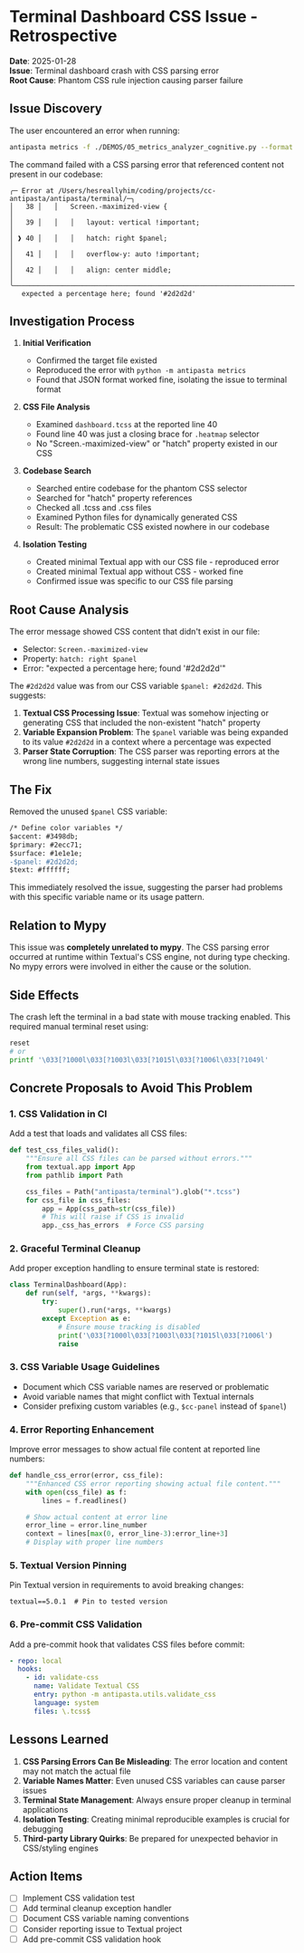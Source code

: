# Terminal Dashboard CSS Issue - Retrospective

**Date**: 2025-01-28  
**Issue**: Terminal dashboard crash with CSS parsing error  
**Root Cause**: Phantom CSS rule injection causing parser failure  

## Issue Discovery

The user encountered an error when running:
```bash
antipasta metrics -f ./DEMOS/05_metrics_analyzer_cognitive.py --format terminal
```

The command failed with a CSS parsing error that referenced content not present in our codebase:
```
╭─ Error at /Users/hesreallyhim/coding/projects/cc-antipasta/antipasta/terminal/─╮
│   38 │   │   Screen.-maximized-view {                                        │
│   39 │   │   │   layout: vertical !important;                                │
│ ❱ 40 │   │   │   hatch: right $panel;                                        │
│   41 │   │   │   overflow-y: auto !important;                                │
│   42 │   │   │   align: center middle;                                       │
╰──────────────────────────────────────────────────────────────────────────────╯
   expected a percentage here; found '#2d2d2d'  
```

## Investigation Process

1. **Initial Verification**
   - Confirmed the target file existed
   - Reproduced the error with `python -m antipasta metrics`
   - Found that JSON format worked fine, isolating the issue to terminal format

2. **CSS File Analysis**
   - Examined `dashboard.tcss` at the reported line 40
   - Found line 40 was just a closing brace for `.heatmap` selector
   - No "Screen.-maximized-view" or "hatch" property existed in our CSS

3. **Codebase Search**
   - Searched entire codebase for the phantom CSS selector
   - Searched for "hatch" property references
   - Checked all .tcss and .css files
   - Examined Python files for dynamically generated CSS
   - Result: The problematic CSS existed nowhere in our codebase

4. **Isolation Testing**
   - Created minimal Textual app with our CSS file - reproduced error
   - Created minimal Textual app without CSS - worked fine
   - Confirmed issue was specific to our CSS file parsing

## Root Cause Analysis

The error message showed CSS content that didn't exist in our file:
- Selector: `Screen.-maximized-view`
- Property: `hatch: right $panel`
- Error: "expected a percentage here; found '#2d2d2d'"

The `#2d2d2d` value was from our CSS variable `$panel: #2d2d2d`. This suggests:

1. **Textual CSS Processing Issue**: Textual was somehow injecting or generating CSS that included the non-existent "hatch" property
2. **Variable Expansion Problem**: The `$panel` variable was being expanded to its value `#2d2d2d` in a context where a percentage was expected
3. **Parser State Corruption**: The CSS parser was reporting errors at the wrong line numbers, suggesting internal state issues

## The Fix

Removed the unused `$panel` CSS variable:
```diff
/* Define color variables */
$accent: #3498db;
$primary: #2ecc71;
$surface: #1e1e1e;
-$panel: #2d2d2d;
$text: #ffffff;
```

This immediately resolved the issue, suggesting the parser had problems with this specific variable name or its usage pattern.

## Relation to Mypy

This issue was **completely unrelated to mypy**. The CSS parsing error occurred at runtime within Textual's CSS engine, not during type checking. No mypy errors were involved in either the cause or the solution.

## Side Effects

The crash left the terminal in a bad state with mouse tracking enabled. This required manual terminal reset using:
```bash
reset
# or
printf '\033[?1000l\033[?1003l\033[?1015l\033[?1006l\033[?1049l'
```

## Concrete Proposals to Avoid This Problem

### 1. **CSS Validation in CI**
Add a test that loads and validates all CSS files:
```python
def test_css_files_valid():
    """Ensure all CSS files can be parsed without errors."""
    from textual.app import App
    from pathlib import Path

    css_files = Path("antipasta/terminal").glob("*.tcss")
    for css_file in css_files:
        app = App(css_path=str(css_file))
        # This will raise if CSS is invalid
        app._css_has_errors  # Force CSS parsing
```

### 2. **Graceful Terminal Cleanup**
Add proper exception handling to ensure terminal state is restored:
```python
class TerminalDashboard(App):
    def run(self, *args, **kwargs):
        try:
            super().run(*args, **kwargs)
        except Exception as e:
            # Ensure mouse tracking is disabled
            print('\033[?1000l\033[?1003l\033[?1015l\033[?1006l')
            raise
```

### 3. **CSS Variable Usage Guidelines**
- Document which CSS variable names are reserved or problematic
- Avoid variable names that might conflict with Textual internals
- Consider prefixing custom variables (e.g., `$cc-panel` instead of `$panel`)

### 4. **Error Reporting Enhancement**
Improve error messages to show actual file content at reported line numbers:
```python
def handle_css_error(error, css_file):
    """Enhanced CSS error reporting showing actual file content."""
    with open(css_file) as f:
        lines = f.readlines()

    # Show actual content at error line
    error_line = error.line_number
    context = lines[max(0, error_line-3):error_line+3]
    # Display with proper line numbers
```

### 5. **Textual Version Pinning**
Pin Textual version in requirements to avoid breaking changes:
```
textual==5.0.1  # Pin to tested version
```

### 6. **Pre-commit CSS Validation**
Add a pre-commit hook that validates CSS files before commit:
```yaml
- repo: local
  hooks:
    - id: validate-css
      name: Validate Textual CSS
      entry: python -m antipasta.utils.validate_css
      language: system
      files: \.tcss$
```

## Lessons Learned

1. **CSS Parsing Errors Can Be Misleading**: The error location and content may not match the actual file
2. **Variable Names Matter**: Even unused CSS variables can cause parser issues
3. **Terminal State Management**: Always ensure proper cleanup in terminal applications
4. **Isolation Testing**: Creating minimal reproducible examples is crucial for debugging
5. **Third-party Library Quirks**: Be prepared for unexpected behavior in CSS/styling engines

## Action Items

- [ ] Implement CSS validation test
- [ ] Add terminal cleanup exception handler  
- [ ] Document CSS variable naming conventions
- [ ] Consider reporting issue to Textual project
- [ ] Add pre-commit CSS validation hook